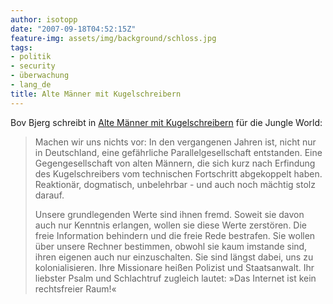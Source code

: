 ```yaml
---
author: isotopp
date: "2007-09-18T04:52:15Z"
feature-img: assets/img/background/schloss.jpg
tags:
- politik
- security
- überwachung
- lang_de
title: Alte Männer mit Kugelschreibern
---
```

Bov Bjerg schreibt in 
[Alte Männer mit Kugelschreibern](https://jungle.world/artikel/2007/36/alte-maenner-mit-kugelschreibern) für die Jungle World: 

> Machen wir uns nichts vor: In den vergangenen Jahren ist, nicht nur in
> Deutschland, eine gefährliche Parallelgesellschaft entstanden. Eine
> Gegengesellschaft von alten Männern, die sich kurz nach Erfindung des
> Kugelschreibers vom technischen Fortschritt abgekoppelt haben. Reaktionär,
> dogmatisch, unbelehrbar - und auch noch mächtig stolz darauf. 
>
> Unsere grundlegenden Werte sind ihnen fremd. Soweit sie davon auch nur
> Kenntnis erlangen, wollen sie diese Werte zerstören. Die freie Information
> behindern und die freie Rede bestrafen. Sie wollen über unsere Rechner
> bestimmen, obwohl sie kaum imstande sind, ihren eigenen auch nur
> einzuschalten. Sie sind längst dabei, uns zu kolonialisieren. Ihre
> Missionare heißen Polizist und Staatsanwalt. Ihr liebster Psalm und
> Schlachtruf zugleich lautet: »Das Internet ist kein rechtsfreier
> Raum!«

